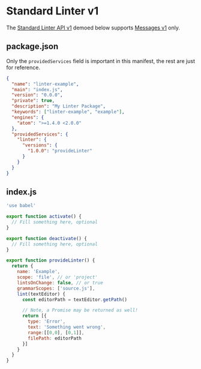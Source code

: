 # Standard Linter v1

The [Standard Linter API v1](../types/standard-linter-v1.md) demoed below
supports [Messages v1](../types/linter-message-v1.md) only.

## package.json

Only the `providedServices` field is important in this manifest, the rest are
just for reference.

```json
{
  "name": "linter-example",
  "main": "index.js",
  "version": "0.0.0",
  "private": true,
  "description": "My Linter Package",
  "keywords": ["linter-example", "example"],
  "engines": {
    "atom": ">=1.4.0 <2.0.0"
  },
  "providedServices": {
    "linter": {
      "versions": {
        "1.0.0": "provideLinter"
      }
    }
  }
}
```

## index.js

```js
'use babel'

export function activate() {
  // Fill something here, optional
}

export function deactivate() {
  // Fill something here, optional
}

export function provideLinter() {
  return {
    name: 'Example',
    scope: 'file', // or 'project'
    lintsOnChange: false, // or true
    grammarScopes: ['source.js'],
    lint(textEditor) {
      const editorPath = textEditor.getPath()

      // Note, a Promise may be returned as well!
      return [{
        type: 'Error',
        text: 'Something went wrong',
        range:[[0,0], [0,1]],
        filePath: editorPath
      }]
    }
  }
}
```
